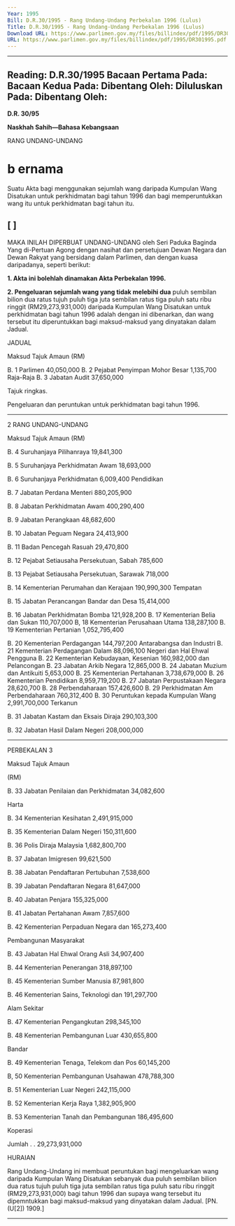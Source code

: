 ```yaml
---
Year: 1995
Bill: D.R.30/1995 - Rang Undang-Undang Perbekalan 1996 (Lulus)
Title: D.R.30/1995 - Rang Undang-Undang Perbekalan 1996 (Lulus)
Download URL: https://www.parlimen.gov.my/files/billindex/pdf/1995/DR301995.pdf
URL: https://www.parlimen.gov.my/files/billindex/pdf/1995/DR301995.pdf
---
```

---
Reading:
D.R.30/1995
Bacaan Pertama Pada:
Bacaan Kedua Pada:
Dibentang Oleh:
Diluluskan Pada:
Dibentang Oleh:
---

**D.R. 30/95**

**Naskhah Sahih—Bahasa Kebangsaan**

RANG UNDANG-UNDANG

# b ernama

Suatu Akta bagi menggunakan sejumlah wang daripada
Kumpulan Wang Disatukan untuk perkhidmatan bagi tahun
1996 dan bagi memperuntukkan wang itu untuk
perkhidmatan bagi tahun itu.

## [ ]

MAKA INILAH DIPERBUAT UNDANG-UNDANG
oleh Seri Paduka Baginda Yang di-Pertuan Agong dengan
nasihat dan persetujuan Dewan Negara dan Dewan Rakyat
yang bersidang dalam Parlimen, dan dengan kuasa
daripadanya, seperti berikut:

**1. Akta ini bolehlah dinamakan Akta Perbekalan 1996.**

**2. Pengeluaran sejumlah wang yang tidak melebihi dua**
puluh sembilan bilion dua ratus tujuh puluh tiga juta sembilan
ratus tiga puluh satu ribu ringgit (RM29,273,931,000)
daripada Kumpulan Wang Disatukan untuk perkhidmatan
bagi tahun 1996 adalah dengan ini dibenarkan, dan wang
tersebut itu diperuntukkan bagi maksud-maksud yang
dinyatakan dalam Jadual.

JADUAL

Maksud Tajuk Amaun
(RM)

B. 1 Parlimen 40,050,000
B. 2 Pejabat Penyimpan Mohor Besar 1,135,700
Raja-Raja
B. 3 Jabatan Audit 37,650,000


Tajuk
ringkas.

Pengeluaran
dan
peruntukan
untuk
perkhidmatan
bagi tahun
1996.


-----

2 RANG UNDANG-UNDANG

Maksud Tajuk Amaun
(RM)

B. 4 Suruhanjaya Pilihanraya 19,841,300

B. 5 Suruhanjaya Perkhidmatan Awam 18,693,000

B. 6 Suruhanjaya Perkhidmatan 6,009,400
Pendidikan

B. 7 Jabatan Perdana Menteri 880,205,900

B. 8 Jabatan Perkhidmatan Awam 400,290,400

B. 9 Jabatan Perangkaan 48,682,600

B. 10 Jabatan Peguam Negara 24,413,900

B. 11 Badan Pencegah Rasuah 29,470,800

B. 12 Pejabat Setiausaha Persekutuan, Sabah 785,600

B. 13 Pejabat Setiausaha Persekutuan, Sarawak 718,000

B. 14 Kementerian Perumahan dan Kerajaan 190,990,300
Tempatan

B. 15 Jabatan Perancangan Bandar dan Desa 15,414,000

B. 16 Jabatan Perkhidmatan Bomba 121,928,200
B. 17 Kementerian Belia dan Sukan 110,707,000
B, 18 Kementerian Perusahaan Utama 138,287,100
B. 19 Kementerian Pertanian 1,052,795,400

B. 20 Kementerian Perdagangan 144,797,200
Antarabangsa dan Industri
B. 21 Kementerian Perdagangan Dalam 88,096,100
Negeri dan Hal Ehwal Pengguna
B. 22 Kementerian Kebudayaan, Kesenian 160,982,000
dan Pelancongan
B. 23 Jabatan Arkib Negara 12,865,000
B. 24 Jabatan Muzium dan Antikuiti 5,653,000
B. 25 Kementerian Pertahanan 3,738,679,000
B. 26 Kementerian Pendidikan 8,959,719,200
B. 27 Jabatan Perpustakaan Negara 28,620,700
B. 28 Perbendaharaan 157,426,600
B. 29 Perkhidmatan Am Perbendaharaan 760,312,400
B. 30 Peruntukan kepada Kumpulan Wang 2,991,700,000
Terkanun

B. 31 Jabatan Kastam dan Eksais Diraja 290,103,300

B. 32 Jabatan Hasil Dalam Negeri 208,000,000


-----

PERBEKALAN 3

Maksud Tajuk Amaun

(RM)

B. 33 Jabatan Penilaian dan Perkhidmatan 34,082,600

Harta

B. 34 Kementerian Kesihatan 2,491,915,000

B. 35 Kementerian Dalam Negeri 150,311,600

B. 36 Polis Diraja Malaysia 1,682,800,700

B. 37 Jabatan Imigresen 99,621,500

B. 38 Jabatan Pendaftaran Pertubuhan 7,538,600

B. 39 Jabatan Pendaftaran Negara 81,647,000

B. 40 Jabatan Penjara 155,325,000

B. 41 Jabatan Pertahanan Awam 7,857,600

B. 42 Kementerian Perpaduan Negara dan 165,273,400

Pembangunan Masyarakat

B. 43 Jabatan Hal Ehwal Orang Asli 34,907,400

B. 44 Kementerian Penerangan 318,897,100

B. 45 Kementerian Sumber Manusia 87,981,800

B. 46 Kementerian Sains, Teknologi dan 191,297,700

Alam Sekitar

B. 47 Kementerian Pengangkutan 298,345,100

B. 48 Kementerian Pembangunan Luar 430,655,800

Bandar

B. 49 Kementerian Tenaga, Telekom dan Pos 60,145,200

B, 50 Kementerian Pembangunan Usahawan 478,788,300

B. 51 Kementerian Luar Negeri 242,115,000

B. 52 Kementerian Kerja Raya 1,382,905,900

B. 53 Kementerian Tanah dan Pembangunan 186,495,600

Koperasi

Jumlah . . 29,273,931,000

HURAIAN

Rang Undang-Undang ini membuat peruntukan bagi mengeluarkan
wang daripada Kumpulan Wang Disatukan sebanyak dua puluh sembilan
bilion dua ratus tujuh puluh tiga juta sembilan ratus tiga puluh satu
ribu ringgit (RM29,273,931,000) bagi tahun 1996 dan supaya wang
tersebut itu dipemntukkan bagi maksud-maksud yang dinyatakan dalam
Jadual. [PN. (U[2]) 1909.]


-----

